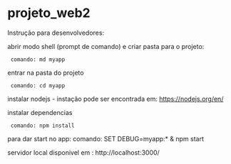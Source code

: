 # projeto_web2
Instrução para desenvolvedores:

abrir modo shell (prompt de comando) e criar pasta para o projeto:

     comando: md myapp
     
entrar na pasta do projeto

     comando: cd myapp

instalar nodejs - instação pode ser encontrada em: https://nodejs.org/en/

instalar dependencias

     comando: npm install

   para dar start no app:
     comando: SET DEBUG=myapp:* & npm start

servidor local disponivel em : http://localhost:3000/ 
